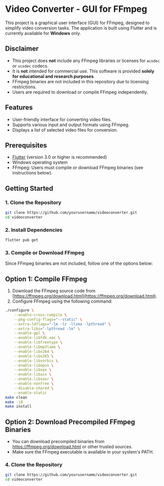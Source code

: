 # Video Converter - GUI for FFmpeg

This project is a graphical user interface (GUI) for FFmpeg, designed to simplify video conversion tasks. The application is built using Flutter and is currently available for **Windows** only.

## Disclaimer

- This project does **not** include any FFmpeg libraries or licenses for `acodec` or `vcodec` codecs.
- It is **not** intended for commercial use. This software is provided **solely for educational and research purposes**.
- FFmpeg binaries are not included in this repository due to licensing restrictions.
- Users are required to download or compile FFmpeg independently.
  
## Features

- User-friendly interface for converting video files.
- Supports various input and output formats using FFmpeg.
- Displays a list of selected video files for conversion.

## Prerequisites

- [Flutter](https://flutter.dev/) (version 3.0 or higher is recommended)
- Windows operating system
- FFmpeg: Users must compile or download FFmpeg binaries (see instructions below).

## Getting Started
### 1. Clone the Repository
```bash
git clone https://github.com/yourusername/videoconverter.git
cd videoconverter
```

### 2. Install Dependencies
```bash
flutter pub get
```

### 3. Compile or Download FFmpeg
Since FFmpeg binaries are not included, follow one of the options below:

## Option 1: Compile FFmpeg
1. Download the FFmpeg source code from [https://ffmpeg.org/download.html](https://ffmpeg.org/download.html).
2. Configure FFmpeg using the following command:

```bash
./configure \
    --enable-cross-compile \
    --pkg-config-flags="--static" \
    --extra-ldflags="-lm -lz -llzma -lpthread" \
    --extra-libs="-lpthread -lm" \
    --enable-gpl \
    --enable-libfdk_aac \
    --enable-libfreetype \
    --enable-libmp3lame \
    --enable-libx264 \
    --enable-libx265 \
    --enable-libvorbis \
    --enable-libopus \
    --enable-libvpx \
    --enable-libass \
    --enable-libsoxr \
    --enable-nonfree \
    --disable-shared \
    --enable-static
make clean
make -j8
make install
```
## Option 2: Download Precompiled FFmpeg Binaries
- You can download precompiled binaries from https://ffmpeg.org/download.html or other trusted sources.
- Make sure the FFmpeg executable is available in your system's PATH.
  
### 4. Clone the Repository
```bash
git clone https://github.com/yourusername/videoconverter.git
cd videoconverter
```

